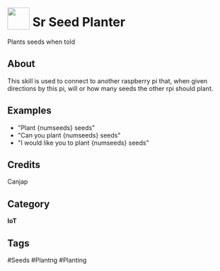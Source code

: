 # <img src="https://raw.githack.com/FortAwesome/Font-Awesome/master/svgs/solid/robot.svg" card_color="#40DBB0" width="50" height="50" style="vertical-align:bottom"/> Sr Seed Planter
Plants seeds when told

## About
This skill is used to connect to another raspberry pi that, when given directions by this pi, will or how many seeds the other rpi should plant.

## Examples
* "Plant {numseeds} seeds"
* "Can you plant {numseeds} seeds"
* "I would like you to plant {numseeds} seeds"

## Credits
Canjap

## Category
**IoT**

## Tags
#Seeds
#Plantng
#Planting

